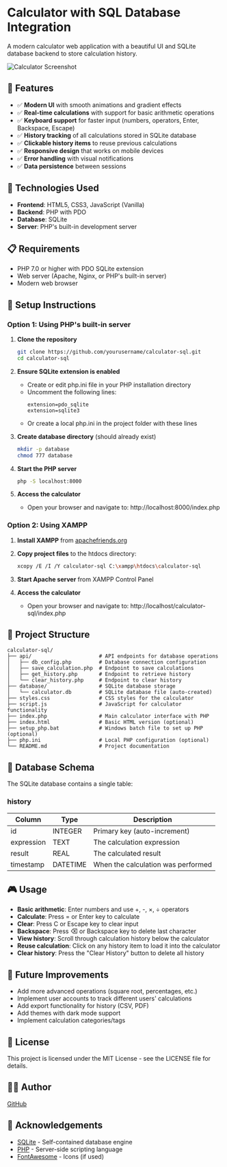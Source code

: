 # Calculator with SQL Database Integration

A modern calculator web application with a beautiful UI and SQLite database backend to store calculation history.

![Calculator Screenshot](https://via.placeholder.com/800x450.png?text=Calculator+with+History)

## 🌟 Features

- ✅ **Modern UI** with smooth animations and gradient effects
- ✅ **Real-time calculations** with support for basic arithmetic operations
- ✅ **Keyboard support** for faster input (numbers, operators, Enter, Backspace, Escape)
- ✅ **History tracking** of all calculations stored in SQLite database
- ✅ **Clickable history items** to reuse previous calculations
- ✅ **Responsive design** that works on mobile devices
- ✅ **Error handling** with visual notifications
- ✅ **Data persistence** between sessions

## 🔧 Technologies Used

- **Frontend**: HTML5, CSS3, JavaScript (Vanilla)
- **Backend**: PHP with PDO
- **Database**: SQLite
- **Server**: PHP's built-in development server

## 📋 Requirements

- PHP 7.0 or higher with PDO SQLite extension
- Web server (Apache, Nginx, or PHP's built-in server)
- Modern web browser

## 🚀 Setup Instructions

### Option 1: Using PHP's built-in server

1. **Clone the repository**
   ```bash
   git clone https://github.com/yourusername/calculator-sql.git
   cd calculator-sql
   ```

2. **Ensure SQLite extension is enabled**
   - Create or edit php.ini file in your PHP installation directory
   - Uncomment the following lines:
     ```
     extension=pdo_sqlite
     extension=sqlite3
     ```
   - Or create a local php.ini in the project folder with these lines

3. **Create database directory** (should already exist)
   ```bash
   mkdir -p database
   chmod 777 database
   ```

4. **Start the PHP server**
   ```bash
   php -S localhost:8000
   ```

5. **Access the calculator**
   - Open your browser and navigate to: http://localhost:8000/index.php

### Option 2: Using XAMPP

1. **Install XAMPP** from [apachefriends.org](https://www.apachefriends.org/)

2. **Copy project files** to the htdocs directory:
   ```bash
   xcopy /E /I /Y calculator-sql C:\xampp\htdocs\calculator-sql
   ```

3. **Start Apache server** from XAMPP Control Panel

4. **Access the calculator**
   - Open your browser and navigate to: http://localhost/calculator-sql/index.php

## 🧩 Project Structure

```
calculator-sql/
├── api/                      # API endpoints for database operations
│   ├── db_config.php         # Database connection configuration
│   ├── save_calculation.php  # Endpoint to save calculations
│   ├── get_history.php       # Endpoint to retrieve history
│   └── clear_history.php     # Endpoint to clear history
├── database/                 # SQLite database storage
│   └── calculator.db         # SQLite database file (auto-created)
├── styles.css                # CSS styles for the calculator
├── script.js                 # JavaScript for calculator functionality
├── index.php                 # Main calculator interface with PHP
├── index.html                # Basic HTML version (optional)
├── setup_php.bat             # Windows batch file to set up PHP (optional)
├── php.ini                   # Local PHP configuration (optional)
└── README.md                 # Project documentation
```

## 💾 Database Schema

The SQLite database contains a single table:

### history
| Column      | Type      | Description                         |
|-------------|-----------|-------------------------------------|
| id          | INTEGER   | Primary key (auto-increment)        |
| expression  | TEXT      | The calculation expression          |
| result      | REAL      | The calculated result               |
| timestamp   | DATETIME  | When the calculation was performed  |

## 🎮 Usage

- **Basic arithmetic**: Enter numbers and use +, -, ×, ÷ operators
- **Calculate**: Press = or Enter key to calculate
- **Clear**: Press C or Escape key to clear input
- **Backspace**: Press ⌫ or Backspace key to delete last character
- **View history**: Scroll through calculation history below the calculator
- **Reuse calculation**: Click on any history item to load it into the calculator
- **Clear history**: Press the "Clear History" button to delete all history

## 🔄 Future Improvements

- Add more advanced operations (square root, percentages, etc.)
- Implement user accounts to track different users' calculations
- Add export functionality for history (CSV, PDF)
- Add themes with dark mode support
- Implement calculation categories/tags

## 📝 License

This project is licensed under the MIT License - see the LICENSE file for details.

## 👨‍💻 Author
[GitHub](https://github.com/sabarnashinchu)

## 🙏 Acknowledgements

- [SQLite](https://www.sqlite.org/) - Self-contained database engine
- [PHP](https://www.php.net/) - Server-side scripting language
- [FontAwesome](https://fontawesome.com/) - Icons (if used) 
